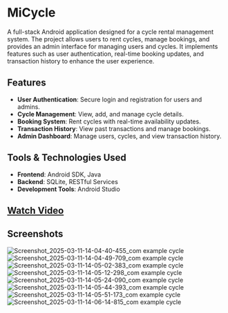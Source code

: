 # MiCycle

A full-stack Android application designed for a cycle rental management system. The project allows users to rent cycles, manage bookings, and provides an admin interface for managing users and cycles. It implements features such as user authentication, real-time booking updates, and transaction history to enhance the user experience.

## Features

- **User Authentication**: Secure login and registration for users and admins.
- **Cycle Management**: View, add, and manage cycle details.
- **Booking System**: Rent cycles with real-time availability updates.
- **Transaction History**: View past transactions and manage bookings.
- **Admin Dashboard**: Manage users, cycles, and view transaction history.

## Tools & Technologies Used

- **Frontend**: Android SDK, Java
- **Backend**: SQLite, RESTful Services
- **Development Tools**: Android Studio

## [Watch Video](https://www.youtube.com/watch?v=4tTuA2bdhJc)

## Screenshots
![Screenshot_2025-03-11-14-04-40-455_com example cycle](https://github.com/user-attachments/assets/4ac6d9a5-8e72-4006-9ce0-3633ee0422d4)
![Screenshot_2025-03-11-14-04-49-709_com example cycle](https://github.com/user-attachments/assets/f8479161-516e-4645-8522-65c9a8468995)
![Screenshot_2025-03-11-14-05-02-383_com example cycle](https://github.com/user-attachments/assets/e5ae3f41-e21c-45c6-9090-82826e12b913)
![Screenshot_2025-03-11-14-05-12-298_com example cycle](https://github.com/user-attachments/assets/8ca312f0-a981-412a-8aed-81f55f027f0c)
![Screenshot_2025-03-11-14-05-24-090_com example cycle](https://github.com/user-attachments/assets/ba14b298-4604-4aac-b84f-220c623d2c94)
![Screenshot_2025-03-11-14-05-44-393_com example cycle](https://github.com/user-attachments/assets/46b57d73-099f-4f7e-9efb-5dca88a9ddf3)
![Screenshot_2025-03-11-14-05-51-173_com example cycle](https://github.com/user-attachments/assets/970cec86-340b-42b4-8266-0b50dfc1d91a)
![Screenshot_2025-03-11-14-06-14-815_com example cycle](https://github.com/user-attachments/assets/6f6606d2-bbcf-4bb8-82d0-d57ed4ae93f7)

